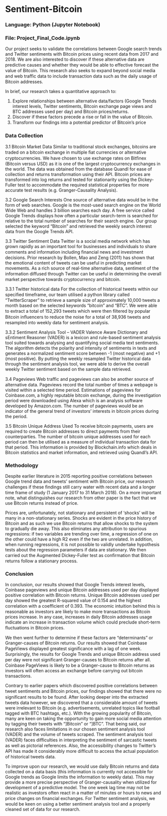 # Sentiment-Bitcoin

### Language: Python (Jupyter Notebook)
### File: Project_Final_Code.ipynb

Our project seeks to validate the correlations between Google search trends and Twitter sentiments with Bitcoin prices using recent data from 2017 and 2018. We are also interested to discover if these alternative data are predictive causes and whether they would be able to eﬀective forecast the value of Bitcoin. This research also seeks to expand beyond social media and web traﬃc data to include transaction data such as the daily usage of Bitcoin addresses.

In brief, our research takes a quantitative approach to:
1. Explore relationships between alternative data/factors (Google Trends interest levels, Twitter sentiments, Bitcoin exchange page views and BTC addresses used per day) and Bitcoin prices/returns.
2. Discover if these factors precede a rise or fall in the value of Bitcoin.
3. Transform our ﬁndings into a potential predictor of Bitcoin’s price

### Data Collection
3.1 Bitcoin Market Data
Similar to traditional stock exchanges, bitcoins are traded on a bitcoin exchange in multiple ﬁat currencies or alternative cryptocurrencies. We have chosen to use exchange rates on Bitﬁnex (Bitcoin versus USD) as it is one of the largest cryptocurrency exchanges in the world. The data was obtained from the database Quandl for ease of collection and returns transformation using their API. Bitcoin prices are transformed into log returns and tested for stationarity using the Dickey-Fuller test to accommodate the required statistical properties for more accurate test results (e.g. Granger-Causality Analysis).

3.2 Google Search Interests
One source of alternative data would be in the form of web searches. Google is the most-used search engine on the World Wide Web and handles 3 billion searches each day. A free service called Google Trends displays how often a particular search-term is searched for relative to the total number of searches for their search engine. Our group selected the keyword “Bitcoin” and retrieved the weekly search interest data from the Google Trends API.

3.3 Twitter Sentiment Data
Twitter is a social media network which has grown rapidly as an important tool for businesses and individuals to share comments and information including ﬁnancial news and investment decisions. Prior research by Bollen, Mao and Zeng (2011) has shown that the emotional content of tweets can be useful in predicting market movements. As a rich source of real-time alternative data, sentiment of the information diﬀused through Twitter can be useful in determining the overall market perspective towards cryptocurrency and bitcoin.

3.3.1 Twitter historical data
For the collection of historical tweets within our speciﬁed timeframe, our team utilised a python library called “TwitterScraper” to retrieve a sample size of approximately 10,000 tweets a month based on the selected keywords “bitcoin” and “BTC”. We were able to extract a total of 152,293 tweets which were then ﬁltered by popular Bitcoin inﬂuencers to reduce the noise for a total of 38,936 tweets and resampled into weekly data for sentiment analysis.

3.3.2 Sentiment Analysis Tool – VADER
Valence Aware Dictionary and sEntiment Reasoner (VADER) is a lexicon and rule-based sentiment analysis tool suited towards analysing and quantifying social media text sentiments. The algorithm detects the polarity and intensity of sentiments in texts and generates a normalized sentiment score between -1 (most negative) and +1 (most positive). By putting the weekly resampled Twitter historical data through the sentiment analysis tool, we were able to derive the overall weekly Twitter sentiment based on the sample data retrieved.

3.4 Pageviews
Web traﬃc and pageviews can also be another source of alternative data. Pageviews record the total number of times a webpage is visited within a selected time period. Estimations of pageviews for Coinbase.com, a highly reputable bitcoin exchange, during the investigation period were downloaded using Alexa which is an analysis software developed by Amazon.com. The number of pageviews would be an indicator of the general trend of investors’ interests in bitcoin prices during the period.

3.5 Bitcoin Unique Address Used
To receive bitcoin payments, users are required to create Bitcoin addresses to direct payments from their counterparties. The number of bitcoin unique addresses used for each period can then be utilised as a measure of individual transaction data for that period. This information is provided by Blockchain.info which deals in Bitcoin statistics and market information, and retrieved using Quandl’s API.

### Methodology
Despite earlier literature in 2015 reporting positive correlations between Google trend data and tweets’ sentiment with Bitcoin price, our research challenges if these ﬁndings still carry water with recent data and a longer time frame of study (1 January 2017 to 31 March 2018). On a more important note, what distinguishes our research from other paper is the fact that we use Bitcoin returns instead of price.

Prices are, unfortunately, not stationary and persistent of ‘shocks’ will be many in a non-stationary series. Shocks are evident in the price history of Bitcoin and as such we use Bitcoin returns that allow shocks to the system to gradually die away. This also eliminates any attribution to spurious regressions: if two variables are trending over time, a regression of one on the other could have a high R2 even if the two are unrelated. In addition, when running regressions, it is not possible to validly undertake hypothesis tests about the regression parameters if data are stationary. We then carried out the Augmented Dickey-Fuller test as conﬁrmation that Bitcoin returns follow a stationary process.

### Conclusion
In conclusion, our results showed that Google Trends interest levels, Coinbase pageviews and unique Bitcoin addresses used per day displayed positive correlation with Bitcoin returns. Unique Bitcoin addresses used per day showed the greatest R-squared value of 0.154 and the highest correlation with a coeﬃcient of 0.393. The economic intuition behind this is reasonable as investors are likely to make more transactions as Bitcoin prices increase. In any case, increases in daily Bitcoin addresses usage indicate an increase in transaction volume which could preclude short-term ﬂuctuations in Bitcoin prices.

We then went further to determine if these factors are “determinants” or Granger-causes of Bitcoin returns. Our results showed that Coinbase PageViews displayed greatest signiﬁcance with a lag of one week. Surprisingly, the results for Google Trends and unique Bitcoin address used per day were not signiﬁcant Granger-causes to Bitcoin returns after all. Coinbase PageViews is likely to be a Granger-cause to Bitcoin returns as investors will often access an exchange before carrying out bitcoin transactions.

Contrary to earlier papers which discovered positive correlations between tweet sentiments and Bitcoin prices, our ﬁndings showed that there were no signiﬁcant results to be found. After looking deeper into the extracted tweets data however, we discovered that a considerable amount of tweets were irrelevant to Bitcoin (e.g. advertisements, unrelated topics like football tagged with BTC hashtags, etc.). With the growing popularity of Bitcoin, many are keen on taking the opportunity to gain more social media attention by tagging their tweets with “]Bitcoin” or “]BTC”. That being said, our research also faces limitations in our chosen sentiment analysis tool (VADER) and the volume of tweets scraped. The sentiment analysis tool (VADER) faces diﬃculties in interpreting the sentiment of sarcastic tweets as well as pictorial references. Also, the accessibility changes to Twitter’s API has made it considerably more diﬃcult to access the actual population of historical tweets data.

To improve upon our research, we would use daily Bitcoin returns and data collected on a data basis (this information is currently not accessible for Google trends as Google limits the information to weekly data). This may provide a more precise perspective of Granger-causality when utilized for development of a predictive model. The one week lag time may not be realistic as investors often react in a matter of minutes or hours to news and price changes on ﬁnancial exchanges. For Twitter sentiment analysis, we would be keen on using a better sentiment analysis tool and a properly cleaned set of data for our research.
